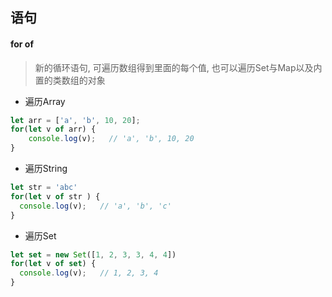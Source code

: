 ## 语句

#### for of
> 新的循环语句, 可遍历数组得到里面的每个值, 也可以遍历Set与Map以及内置的类数组的对象

- 遍历Array

```javascript
let arr = ['a', 'b', 10, 20];
for(let v of arr) {
	console.log(v);   // 'a', 'b', 10, 20
}
```

- 遍历String

```javascript
let str = 'abc'
for(let v of str ) {
  console.log(v);   // 'a', 'b', 'c'
}
```

- 遍历Set

```javascript
let set = new Set([1, 2, 3, 3, 4, 4])
for(let v of set) {
  console.log(v);   // 1, 2, 3, 4
}
```
